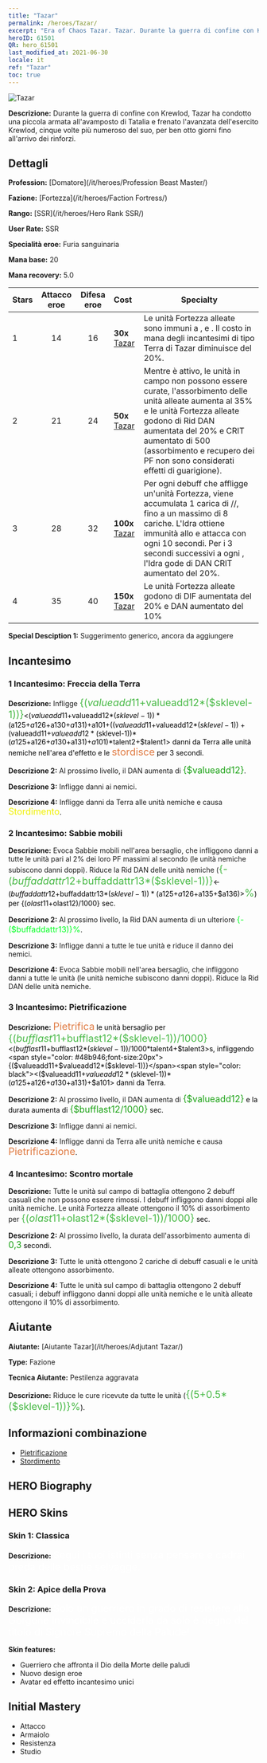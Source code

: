 ```yaml
---
title: "Tazar"
permalink: /heroes/Tazar/
excerpt: "Era of Chaos Tazar. Tazar. Durante la guerra di confine con Krewlod, Tazar ha condotto una piccola armata all'avamposto di Tatalia e frenato l'avanzata dell'esercito Krewlod, cinque volte più numeroso del suo, per ben otto giorni fino all'arrivo dei rinforzi."
heroID: 61501
QR: hero_61501
last_modified_at: 2021-06-30
locale: it
ref: "Tazar"
toc: true
---
```

  ![Tazar](/images/h/h_Tazar.jpg)

 **Descrizione:** Durante la guerra di confine con Krewlod, Tazar ha condotto una piccola armata all'avamposto di Tatalia e frenato l'avanzata dell'esercito Krewlod, cinque volte più numeroso del suo, per ben otto giorni fino all'arrivo dei rinforzi.
## Dettagli
 **Profession:**  [Domatore](/it/heroes/Profession Beast Master/)

 **Fazione:** [Fortezza](/it/heroes/Faction Fortress/)

 **Rango:** [SSR](/it/heroes/Hero Rank SSR/)

 **User Rate:** SSR

 **Specialità eroe:** Furia sanguinaria

 **Mana base:** 20

 **Mana recovery:** 5.0


  | Stars | Attacco eroe | Difesa eroe | Cost |     Specialty     |
  |---------|:---------------:|:---------------:|:--|--------------------|
  |    1    | 14 | 16 | **30x** [Tazar](/ItemsIT/her_393/) | Le unità Fortezza alleate sono immuni a <Congelamento>, <Pietrificazione> e <Blocco temporale>. Il costo in mana degli incantesimi di tipo Terra di Tazar diminuisce del 20%. |
  |    2    | 21 | 24 | **50x** [Tazar](/ItemsIT/her_393/) | Mentre <Scontro mortale> è attivo, le unità in campo non possono essere curate, l'assorbimento delle unità alleate aumenta al 35% e le unità Fortezza alleate godono di Rid DAN aumentata del 20% e CRIT aumentato di 500 (assorbimento e recupero dei PF non sono considerati effetti di guarigione). |
  |    3    | 28 | 32 | **100x** [Tazar](/ItemsIT/her_393/) | Per ogni debuff che affligge un'unità Fortezza, viene accumulata 1 carica di <Simbiosi pestilenziale>/<Pestilenza aggravata>/<Dominio sulla Pestilenza>, fino a un massimo di 8 cariche. L'Idra ottiene immunità allo <Stordimento> e attacca con <Morso del cacciatore> ogni 10 secondi. Per i 3 secondi successivi a ogni <Morso del cacciatore>, l'Idra gode di DAN CRIT aumentato del 20%. |
  |    4    | 35 | 40 | **150x** [Tazar](/ItemsIT/her_393/) | Le unità Fortezza alleate godono di DIF aumentata del 20% e DAN aumentato del 10% |

 **Special Desciption 1:** Suggerimento generico, ancora da aggiungere

## Incantesimo
### 1 Incantesimo: Freccia della Terra
 **Descrizione:** Infligge <span style="color: #48b946;font-size:20px">{($valueadd11+$valueadd12*($sklevel-1))}</span><span style="color: black"><($valueadd11+$valueadd12*($sklevel-1))*($a125+$a126+$a130+$a131)+$a101+(($valueadd11+$valueadd12*($sklevel-1))+($valueadd11+$valueadd12*($sklevel-1))*($a125+$a126+$a130+$a131)+$a101)*$talent2+$talent1> danni da Terra alle unità nemiche nell'area d'effetto e le <span style="color: #e07c44;font-size:20px">stordisce</span><span style="color: black"> per 3 secondi.

 **Descrizione 2:** Al prossimo livello, il DAN aumenta di <span style="color: #1ca216;font-size:18px">{$valueadd12}</span><span style="color: black">.

 **Descrizione 3:** Infligge danni ai nemici.

 **Descrizione 4:** Infligge danni da Terra alle unità nemiche e causa <span style="color: #f0f000;font-size:18px">Stordimento</span><span style="color: black">.

### 2 Incantesimo: Sabbie mobili
 **Descrizione:** Evoca Sabbie mobili nell'area bersaglio, che infliggono danni a tutte le unità pari al 2% dei loro PF massimi al secondo (le unità nemiche subiscono danni doppi). Riduce la Rid DAN delle unità nemiche (<span style="color: #48b946;font-size:20px">{-($buffaddattr12+$buffaddattr13*($sklevel-1))}</span><span style="color: black"><-($buffaddattr12+$buffaddattr13*($sklevel-1))*($a125+$a126+$a135+$a136)><span style="color: #48b946;font-size:20px">%</span><span style="color: black">) per {($olast11+$olast12)/1000} sec.

 **Descrizione 2:** Al prossimo livello, la Rid DAN aumenta di un ulteriore <span style="color: #00ff22;font-size:16px">{-($buffaddattr13)}%</span><span style="color: black">.

 **Descrizione 3:** Infligge danni a tutte le tue unità e riduce il danno dei nemici.

 **Descrizione 4:** Evoca Sabbie mobili nell'area bersaglio, che infliggono danni a tutte le unità (le unità nemiche subiscono danni doppi). Riduce la Rid DAN delle unità nemiche.

### 3 Incantesimo: Pietrificazione
 **Descrizione:** <span style="color: #e07c44;font-size:20px">Pietrifica</span><span style="color: black"> le unità bersaglio per <span style="color: #48b946;font-size:20px">{($bufflast11+$bufflast12*($sklevel-1))/1000}</span><span style="color: black"><($bufflast11+$bufflast12*($sklevel-1))/1000*$talent4+$talent3>s, infliggendo <span style="color: #48b946;font-size:20px">{($valueadd11+$valueadd12*($sklevel-1))}</span><span style="color: black"><($valueadd11+$valueadd12*($sklevel-1))*($a125+$a126+$a130+$a131)+$a101> danni da Terra.

 **Descrizione 2:** Al prossimo livello, il DAN aumenta di <span style="color: #1ca216;font-size:18px">{$valueadd12}</span><span style="color: black"> e la durata aumenta di <span style="color: #1ca216;font-size:18px">{$bufflast12/1000}</span><span style="color: black"> sec.

 **Descrizione 3:** Infligge danni ai nemici.

 **Descrizione 4:** Infligge danni da Terra alle unità nemiche e causa <span style="color: #e07c44;font-size:20px">Pietrificazione</span><span style="color: black">.

### 4 Incantesimo: Scontro mortale
 **Descrizione:** Tutte le unità sul campo di battaglia ottengono 2 debuff casuali che non possono essere rimossi. I debuff infliggono danni doppi alle unità nemiche. Le unità Fortezza alleate ottengono il 10% di assorbimento per <span style="color: #48b946;font-size:20px">{($olast11+$olast12*($sklevel-1))/1000}</span><span style="color: black"> sec.

 **Descrizione 2:** Al prossimo livello, la durata dell'assorbimento aumenta di <span style="color: #1ca216;font-size:18px">0,3</span><span style="color: black"> secondi.

 **Descrizione 3:** Tutte le unità ottengono 2 cariche di debuff casuali e le unità alleate ottengono assorbimento.

 **Descrizione 4:** Tutte le unità sul campo di battaglia ottengono 2 debuff casuali; i debuff infliggono danni doppi alle unità nemiche e le unità alleate ottengono il 10% di assorbimento.


## Aiutante

 **Aiutante:**  [Aiutante Tazar](/it/heroes/Adjutant Tazar/) 

 **Type:**  Fazione 

 **Tecnica Aiutante:**  Pestilenza aggravata 

 **Descrizione:** Riduce le cure ricevute da tutte le unità (<span style="color: #48b946;font-size:20px">{(5+0.5*($sklevel-1))}%</span><span style="color: black">).

## Informazioni combinazione

* [Pietrificazione](/it/combination/Pietrificazione/) 
* [Stordimento](/it/combination/Stordimento/) 

## HERO Biography

## HERO Skins
### Skin 1: **Classica**

 **Descrizione:** <span style="color: #ffffff;font-size:20px">Segui i tuoi istinti senza pensare e cadrai preda delle bestie selvagge.</span>


### Skin 2: **Apice della Prova**

 **Descrizione:** <span style="color: #ffffff;font-size:20px">Solo un guerriero in grado di resistere alla Gorgone Invincibile e ucciderla da solo è degno del titolo di Signore Supremo della Palude!</span>

 **Skin features:** 

   - Guerriero che affronta il Dio della Morte delle paludi
   - Nuovo design eroe
   - Avatar ed effetto incantesimo unici


## Initial Mastery
   - Attacco
   - Armaiolo
   - Resistenza
   - Studio
